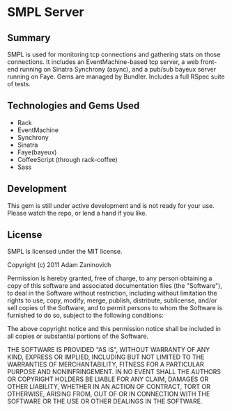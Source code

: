 # SMPL Server

## Summary

SMPL is used for monitoring tcp connections and gathering stats on those connections. It includes an EventMachine-based tcp server, a web front-end running on Sinatra Synchrony (async), and a pub/sub bayeux server running on Faye. Gems are managed by Bundler. Includes a full RSpec suite of tests.

## Technologies and Gems Used

* Rack
* EventMachine
* Synchrony
* Sinatra
* Faye(bayeux)
* CoffeeScript (through rack-coffee)
* Sass

## Development

This gem is still under active development and is not ready for your use. Please watch the repo, or lend a hand if you like.

## License

SMPL is licensed under the MIT license.

Copyright (c) 2011 Adam Zaninovich

Permission is hereby granted, free of charge, to any person obtaining a copy
of this software and associated documentation files (the "Software"), to deal
in the Software without restriction, including without limitation the rights
to use, copy, modify, merge, publish, distribute, sublicense, and/or sell
copies of the Software, and to permit persons to whom the Software is
furnished to do so, subject to the following conditions:

The above copyright notice and this permission notice shall be included in
all copies or substantial portions of the Software.

THE SOFTWARE IS PROVIDED "AS IS", WITHOUT WARRANTY OF ANY KIND, EXPRESS OR
IMPLIED, INCLUDING BUT NOT LIMITED TO THE WARRANTIES OF MERCHANTABILITY,
FITNESS FOR A PARTICULAR PURPOSE AND NONINFRINGEMENT. IN NO EVENT SHALL THE
AUTHORS OR COPYRIGHT HOLDERS BE LIABLE FOR ANY CLAIM, DAMAGES OR OTHER
LIABILITY, WHETHER IN AN ACTION OF CONTRACT, TORT OR OTHERWISE, ARISING FROM,
OUT OF OR IN CONNECTION WITH THE SOFTWARE OR THE USE OR OTHER DEALINGS IN
THE SOFTWARE.
